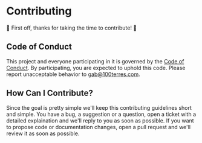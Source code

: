 # Contributing

🎉 First off, thanks for taking the time to contribute! 🎉

## Code of Conduct

This project and everyone participating in it is governed by the [Code of Conduct](CODE_OF_CONDUCT.md). By participating, you are expected to uphold this code. Please report unacceptable behavior to [gab@100terres.com](mailto:gab@100terres.com).

## How Can I Contribute?

Since the goal is pretty simple we'll keep this contributing guidelines short and simple. You have a bug, a suggestion or a question, open a ticket with a detailed explaination and we'll reply to you as soon as possible. If you want to propose code or documentation changes, open a pull request and we'll review it as soon as possible.
